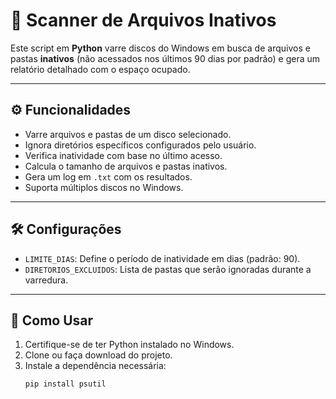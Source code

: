 # 📁 Scanner de Arquivos Inativos

Este script em **Python** varre discos do Windows em busca de arquivos e pastas **inativos** (não acessados nos últimos 90 dias por padrão) e gera um relatório detalhado com o espaço ocupado.

---

## ⚙️ Funcionalidades

- Varre arquivos e pastas de um disco selecionado.  
- Ignora diretórios específicos configurados pelo usuário.  
- Verifica inatividade com base no último acesso.  
- Calcula o tamanho de arquivos e pastas inativos.  
- Gera um log em `.txt` com os resultados.  
- Suporta múltiplos discos no Windows.  

---

## 🛠 Configurações

- `LIMITE_DIAS`: Define o período de inatividade em dias (padrão: 90).  
- `DIRETORIOS_EXCLUIDOS`: Lista de pastas que serão ignoradas durante a varredura.

---

## 🚀 Como Usar

1. Certifique-se de ter Python instalado no Windows.  
2. Clone ou faça download do projeto.  
3. Instale a dependência necessária:  
   ```bash
   pip install psutil
